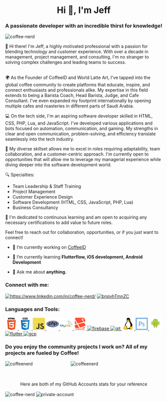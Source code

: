<h1 align="center">Hi 👋, I'm Jeff</h1>
<h3 align="center">A passionate developer with an incredible thirst for knowledge!</h3>

<p align="left"> <img src="https://komarev.com/ghpvc/?username=coffee-nerd&label=Profile%20views&color=0e75b6&style=flat" alt="coffee-nerd" /> </p>
👋 Hi there! I'm Jeff, a highly motivated professional with a passion for blending technology and customer experience. With over a decade in management, project management, and consulting, I'm no stranger to solving complex challenges and leading teams to success.<br><br>

🌍 As the Founder of CoffeeID and World Latte Art, I've tapped into the global coffee community to create platforms that educate, inspire, and connect enthusiasts and professionals alike. My expertise in this field extends to being a Barista Coach, Head Barista, Judge, and Cafe Consultant. I've even expanded my footprint internationally by opening multiple cafes and roasteries in different parts of Saudi Arabia.

💻 On the tech side, I'm an aspiring software developer skilled in HTML, CSS, PHP, Lua, and JavaScript. I've developed various applications and bots focused on automation, communication, and gaming. My strengths in clear and open communication, problem-solving, and efficiency translate seamlessly into the tech industry.

🤝 My diverse skillset allows me to excel in roles requiring adaptability, team collaboration, and a customer-centric approach. I'm currently open to opportunities that will allow me to leverage my managerial experience while diving deeper into the software development world.

🔍 Specialties:
<ul>
<li>Team Leadership & Staff Training</li>
<li>Project Management</li>
<li>Customer Experience Design</li>
<li>Software Development (HTML, CSS, JavaScript, PHP, Lua)</li>
<li>Business Consultancy</li>
</ul>

🌱 I'm dedicated to continuous learning and am open to acquiring any necessary certifications to add value to future roles.

Feel free to reach out for collaboration, opportunities, or if you just want to connect! 

- 🔭 I’m currently working on [CoffeeID](https://www.information.coffee)

- 🌱 I’m currently learning **Flutterflow, iOS development, Android Development**

- 💬 Ask me about **anything.**

<h3 align="left">Connect with me:</h3>
<p align="left">
<a href="https://linkedin.com/in/https://www.linkedin.com/in/coffee-nerd/" target="blank"><img align="center" src="https://raw.githubusercontent.com/rahuldkjain/github-profile-readme-generator/master/src/images/icons/Social/linked-in-alt.svg" alt="https://www.linkedin.com/in/coffee-nerd/" height="30" width="40" /></a>
<a href="https://discord.gg/bnpvhTmnZC" target="blank"><img align="center" src="https://raw.githubusercontent.com/rahuldkjain/github-profile-readme-generator/master/src/images/icons/Social/discord.svg" alt="bnpvhTmnZC" height="30" width="40" /></a>
</p>

<h3 align="left">Languages and Tools:</h3>
<p align="left">
  <a href="https://www.w3.org/html/" target="_blank" rel="noreferrer">
    <img src="https://raw.githubusercontent.com/devicons/devicon/master/icons/html5/html5-original-wordmark.svg" alt="html5" width="40" height="40"/>
  </a>
  <a href="https://www.w3schools.com/css/" target="_blank" rel="noreferrer">
    <img src="https://raw.githubusercontent.com/devicons/devicon/master/icons/css3/css3-original-wordmark.svg" alt="css3" width="40" height="40"/>
  </a>
  <a href="https://developer.mozilla.org/en-US/docs/Web/JavaScript" target="_blank" rel="noreferrer">
    <img src="https://raw.githubusercontent.com/devicons/devicon/master/icons/javascript/javascript-original.svg" alt="javascript" width="40" height="40"/>
  </a>
  <a href="https://www.php.net" target="_blank" rel="noreferrer">
    <img src="https://raw.githubusercontent.com/devicons/devicon/master/icons/php/php-original.svg" alt="php" width="40" height="40"/>
  </a>
  <a href="https://www.mysql.com/" target="_blank" rel="noreferrer">
    <img src="https://raw.githubusercontent.com/devicons/devicon/master/icons/mysql/mysql-original-wordmark.svg" alt="mysql" width="40" height="40"/>
  </a>
  <a href="https://laravel.com/" target="_blank" rel="noreferrer">
    <img src="https://raw.githubusercontent.com/devicons/devicon/master/icons/laravel/laravel-plain-wordmark.svg" alt="laravel" width="40" height="40"/>
  </a>
  <a href="https://firebase.google.com/" target="_blank" rel="noreferrer">
    <img src="https://www.vectorlogo.zone/logos/firebase/firebase-icon.svg" alt="firebase" width="40" height="40"/>
  </a>
  <a href="https://git-scm.com/" target="_blank" rel="noreferrer">
    <img src="https://www.vectorlogo.zone/logos/git-scm/git-scm-icon.svg" alt="git" width="40" height="40"/>
  </a>
  <a href="https://www.linux.org/" target="_blank" rel="noreferrer">
    <img src="https://raw.githubusercontent.com/devicons/devicon/master/icons/linux/linux-original.svg" alt="linux" width="40" height="40"/>
  </a>
  <a href="https://www.photoshop.com/en" target="_blank" rel="noreferrer">
    <img src="https://raw.githubusercontent.com/devicons/devicon/master/icons/photoshop/photoshop-line.svg" alt="photoshop" width="40" height="40"/>
  </a>
<a href="https://developer.android.com" target="_blank" rel="noreferrer"> <img src="https://raw.githubusercontent.com/devicons/devicon/master/icons/android/android-original-wordmark.svg" alt="android" width="40" height="40"/> 
</a>
<a href="https://flutter.dev" target="_blank" rel="noreferrer"> <img src="https://www.vectorlogo.zone/logos/flutterio/flutterio-icon.svg" alt="flutter" width="40" height="40"/>
</a> 
<a href="https://cloud.google.com" target="_blank" rel="noreferrer"> <img src="https://www.vectorlogo.zone/logos/google_cloud/google_cloud-icon.svg" alt="gcp" width="40" height="40"/>
</a>
</p>


<h3 align="left">Do you enjoy the community projects I work on? All of my projects are fueled by Coffee!</h3>
<p><a href="https://www.buymeacoffee.com/coffeenerd"> <img align="left" src="https://cdn.buymeacoffee.com/buttons/v2/default-yellow.png" height="50" width="210" alt="coffeenerd" /></a><a href="https://ko-fi.com/coffeenerd"> <img align="left" src="https://cdn.ko-fi.com/cdn/kofi3.png?v=3" height="50" width="210" alt="coffeenerd" /></a></p><br><br>
<br>
<p align="center"> Here are both of my GitHub Accounts stats for your reference </p>
<p><img align="center" src="https://github-readme-streak-stats.herokuapp.com/?user=coffee-nerd&theme=dark" alt="coffee-nerd" /> <img align="center" src="https://github-readme-streak-stats.herokuapp.com/?user=asmodeusbrooding&theme=dark" alt="private-account" /></p>


